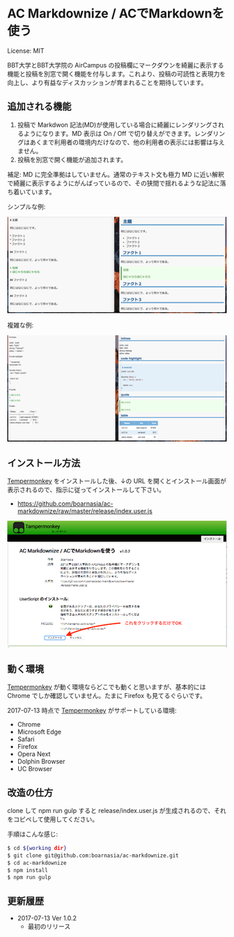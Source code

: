 AC Markdownize / ACでMarkdownを使う
==================================

License: MIT

BBT大学とBBT大学院の AirCampus の投稿欄にマークダウンを綺麗に表示する機能と投稿を別窓で開く機能を付与します。これより、投稿の可読性と表現力を向上し、より有益なディスカッションが育まれることを期待しています。

追加される機能
--------------

1. 投稿で Markdwon 記法(MD)が使用している場合に綺麗にレンダリングされるようになります。MD 表示は On / Off で切り替えができます。レンダリングはあくまで利用者の環境内だけなので、他の利用者の表示には影響は与えません。
1. 投稿を別窓で開く機能が追加されます。

補足: MD に完全準拠はしていません。通常のテキスト文も極力 MD に近い解釈で綺麗に表示するようにがんばっているので、その狭間で揺れるような記法に落ち着いています。

シンプルな例:

![Example 1](https://github.com/boarnasia/ac-markdownize/raw/master/release/images/example1.png)

複雑な例:

![Example 2](https://github.com/boarnasia/ac-markdownize/raw/master/release/images/example2.png)

インストール方法
----------------

[Tempermonkey][tm] をインストールした後、↓の URL を開くとインストール画面が表示されるので、指示に従ってインストールして下さい。

- https://github.com/boarnasia/ac-markdownize/raw/master/release/index.user.js

![Install](https://github.com/boarnasia/ac-markdownize/raw/master/release/images/install.png)

動く環境
--------

[Tempermonkey][tm] が動く環境ならどこでも動くと思いますが、基本的には Chrome でしか確認していません。たまに Firefox も見てるぐらいです。

2017-07-13 時点で [Tempermonkey][tm] がサポートしている環境:

- Chrome
- Microsoft Edge
- Safari
- Firefox
- Opera Next
- Dolphin Browser
- UC Browser

改造の仕方
----------

clone して npm run gulp すると release/index.user.js が生成されるので、それをコピペして使用してください。

手順はこんな感じ:

```bash
$ cd ${working dir}
$ git clone git@github.com:boarnasia/ac-markdownize.git
$ cd ac-markdownize
$ npm install
$ npm run gulp
```

更新履歴
--------

* 2017-07-13 Ver 1.0.2
  * 最初のリリース

[tm]: http://tampermonkey.net/
